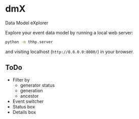 # dmX
Data Model eXplorer

Explore your event data model by running a local web server:
```bash
python -m thhp.server
```
and visiting localhost (`http://0.0.0.0:8000/`) in your browser.

## ToDo

* Filter by
  * generator status
  * generation
  * ancestor
* Event switcher
* Status box
* Details box

